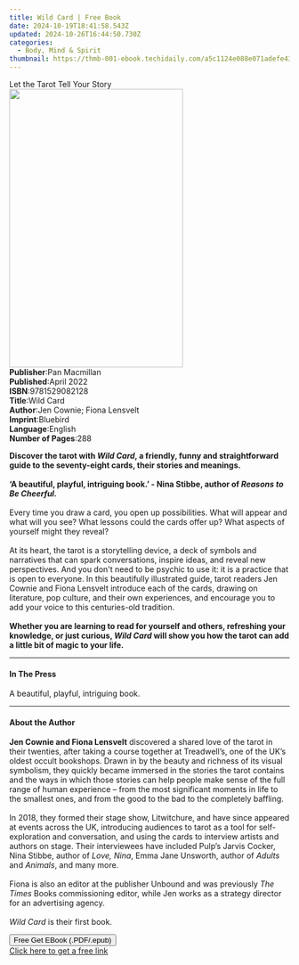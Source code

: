 ```yaml
---
title: Wild Card | Free Book
date: 2024-10-19T18:41:58.543Z
updated: 2024-10-26T16:44:50.730Z
categories:
  - Body, Mind & Spirit
thumbnail: https://thmb-001-ebook.techidaily.com/a5c1124e088e071adefe43c023866ad38fbaf14a36346cb610d7acd01d08321f.jpg
---
```

<main id="book-container">
  <div class="flex flex-col">
    <div class="book-brief flex-1 py-6 px-4 sm:p-6 md:py-10 md:px-8">
      <!-- brief-->
      <div class="book-brief-main">Let the Tarot Tell Your Story</div>
    </div>
    <div
      class="book-meta-info flex-1 grid gap-4 col-start-1 col-end-3 row-start-1 sm:mb-6 sm:grid-cols-4 lg:gap-6 lg:col-start-2 lg:row-end-6 lg:row-span-6 lg:mb-0"
    >
      <div
        class="book-meta-info-left place-content-center mt-4 p-4 text-sm leading-6 col-start-2 col-span-2 dark:text-slate-400"
      >
        <img
          class="w-full h-500 object-cover rounded-lg sm:h-255 sm:col-span-2 lg:col-span-full"
          src="https://img-001-ebook.techidaily.com/a191bfbc53d546e088f171c5a3f83cea619ec0dd6bb110d132e03488b3c7cb53.jpg"
          alt=""
          width="312"
          height="500"
        />
      </div>
      <div
        class="book-meta-info-right mt-2 col-start-1 row-start-2 col-span-3 self-center"
      >
        <!-- meta data  -->
        <div class="flex flex-col px-4 md:px-8">
          <div class="flex-1">
            <strong>Publisher</strong>:<span class="px-2">Pan Macmillan</span>
          </div>
          <div class="flex-1">
            <strong>Published</strong>:<span class="px-2">April 2022</span>
          </div>
          <div class="flex-1">
            <strong>ISBN</strong>:<span class="px-2">9781529082128</span>
          </div>
          <div class="flex-1">
            <strong>Title</strong>:<span class="px-2">Wild Card</span>
          </div>
          <div class="flex-1">
            <strong>Author</strong>:<span class="px-2"
              >Jen Cownie; Fiona Lensvelt</span
            >
          </div>
          <div class="flex-1">
            <strong>Imprint</strong>:<span class="px-2">Bluebird</span>
          </div>
          <div class="flex-1">
            <strong>Language</strong>:<span class="px-2">English</span>
          </div>
          <div class="flex-1">
            <strong>Number of Pages</strong>:<span class="px-2">288</span>
          </div>
        </div>
      </div>
    </div>
    <div class="book-description flex-1 py-6 px-4 sm:p-6 md:py-10 md:px-8">
      <div class="book-description-main">
        <div accordion-content="" id="description">
          <p>
            <b
              >Discover the tarot with <i>Wild Card</i>, a friendly, funny and
              straightforward guide to the seventy-eight cards, their stories
              and meanings.</b
            ><br /><br /><b
              >‘A beautiful, playful, intriguing book.’ - Nina Stibbe, author of
              <i>Reasons to Be Cheerful.</i></b
            ><br /><br />Every time you draw a card, you open up possibilities.
            What will appear and what will you see? What lessons could the cards
            offer up? What aspects of yourself might they reveal?<br /><br />At
            its heart, the tarot is a storytelling device, a deck of symbols and
            narratives that can spark conversations, inspire ideas, and reveal
            new perspectives. And you don't need to be psychic to use it: it is
            a practice that is open to everyone. In this beautifully illustrated
            guide, tarot readers Jen Cownie and Fiona Lensvelt introduce each of
            the cards, drawing on literature, pop culture, and their own
            experiences, and encourage you to add your voice to this
            centuries-old tradition.<br /><br /><b
              >Whether you are learning to read for yourself and others,
              refreshing your knowledge, or just curious, <i>Wild Card</i> will
              show you how the tarot can add a little bit of magic to your
              life.</b
            >
          </p>
        </div>
        <div class="accordion-fader"></div>
      </div>
    </div>
    <div class="book-excerpts flex-1 py-6 px-4 sm:p-6 md:py-10 md:px-8">
      <!-- excerpts-->
      <div class="book-excerpts-main">
        <hr />
        <h4 class="placeholder placeholder-heading">
          <span>In The Press</span>
        </h4>
        <p>A beautiful, playful, intriguing book.</p>
      </div>
    </div>
    <div class="book-about-author flex-1 py-6 px-4 sm:p-6 md:py-10 md:px-8">
      <!-- about author-->
      <div class="book-main-author-main">
        <hr />
        <h4 class="placeholder placeholder-heading">
          <span>About the Author</span>
        </h4>
        <p></p>
        <p>
          <b>Jen Cownie and Fiona Lensvelt</b> discovered a shared love of the
          tarot in their twenties, after taking a course together at
          Treadwell’s, one of the UK’s oldest occult bookshops. Drawn in by the
          beauty and richness of its visual symbolism, they quickly became
          immersed in the stories the tarot contains and the ways in which those
          stories can help people make sense of the full range of human
          experience – from the most significant moments in life to the smallest
          ones, and from the good to the bad to the completely baffling.<br /><br />In
          2018, they formed their stage show, Litwitchure, and have since
          appeared at events across the UK, introducing audiences to tarot as a
          tool for self-exploration and conversation, and using the cards to
          interview artists and authors on stage. Their interviewees have
          included Pulp’s Jarvis Cocker, Nina Stibbe, author of
          <i>Love, Nina</i>, Emma Jane Unsworth, author of <i>Adults</i> and<i>
            Animals</i
          >, and many more.<br /><br />Fiona is also an editor at the publisher
          Unbound and was previously <i>The Times</i> Books commissioning
          editor, while Jen works as a strategy director for an advertising
          agency.<br /><br /><i>Wild Card </i>is their first book.
        </p>
        <p></p>
      </div>
    </div>
    <div class="book-free-get flex-1 py-6 px-4 sm:p-6 md:py-10 md:px-8">
      <button
        id="btn-free-get"
        class="bg-blue-500 hover:bg-blue-700 text-white font-bold py-2 px-4 rounded"
      >
        Free Get EBook (.PDF/.epub)
      </button>
      <div id="countdown-display" class="px-2 text-lg mt-2"></div>
      <a
        id="free-link"
        class="hidden bg-blue-500 hover:bg-blue-700 text-white font-bold py-2 px-4 rounded"
        href="https://www.ebooks.com/en-us/book/210528516/wild-card/jen-cownie/"
        target="_blank"
        >Click here to get a free link</a
      >
    </div>
    <script>
      let countdownTime = 0;
      let countdownInterval = null;
      document
        .getElementById('btn-free-get')
        .addEventListener('click', startCountdown);
      function startCountdown() {
        countdownTime = new Date().getTime() + 60000 * 3;
        countdownInterval = setInterval(updateCountdown, 1000);
        document.getElementById('btn-free-get').disabled = true;
        document
          .getElementById('btn-free-get')
          .classList.add('bg-gray-500', 'cursor-not-allowed');
      }
      function updateCountdown() {
        let currentTime = new Date().getTime();
        let timeLeft = countdownTime - currentTime;
        let secondsLeft = Math.floor(timeLeft / 1000);
        document.getElementById('countdown-display').innerHTML =
          `Remaining time: ${secondsLeft} seconds.`;
        if (secondsLeft <= 0) {
          clearInterval(countdownInterval);
          document.getElementById('btn-free-get').classList.add('hidden');
          document.getElementById('free-link').classList.remove('hidden');
          document.getElementById('countdown-display').innerHTML = '';
        }
      }
    </script>
  </div>
</main>

<ins class="adsbygoogle"
      style="display:block"
      data-ad-client="ca-pub-7571918770474297"
      data-ad-slot="8358498916"
      data-ad-format="auto"
      data-full-width-responsive="true"></ins>
    